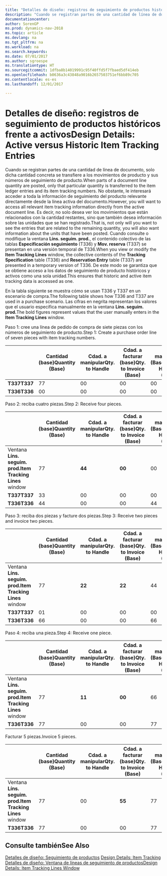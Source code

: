```yaml
---
title: "Detalles de diseño: registros de seguimiento de productos históricos frente a activos"
description: "Cuando se registran partes de una cantidad de línea de documento, solo dicha cantidad concreta se transfiere a los movimientos de producto y sus números de seguimiento de producto. No obstante, le interesará acceder a toda la información de seguimiento del producto relevante directamente desde la línea activa del documento. Es decir, no solo desea ver los movimientos que están relacionados con la cantidad restantes, sino que también desea información sobre las unidades que se han registrado. Cuando consulte o modifique la ventana **Líns. seguim. prod.**, el contenido colectivo de las tablas **Especificación seguimiento** (T336) y **Mov. reserva** (T337) se presentan en una versión temporal de T336. De este modo se garantiza que se obtiene acceso a los datos de seguimiento de producto históricos y activos como una sola unidad."
documentationcenter: 
author: SorenGP
ms.prod: dynamics-nav-2018
ms.topic: article
ms.devlang: na
ms.tgt_pltfrm: na
ms.workload: na
ms.search.keywords: 
ms.date: 07/01/2017
ms.author: sgroespe
ms.translationtype: HT
ms.sourcegitcommit: 1dfba8b14019991c95f40ffd5f7fbaed5df414eb
ms.openlocfilehash: b0636a3c43848a9016b2657503751ef6bb89c705
ms.contentlocale: es-es
ms.lasthandoff: 12/01/2017

---
```

# <a name="design-details-active-versus-historic-item-tracking-entries"></a><span data-ttu-id="1d8a7-107">Detalles de diseño: registros de seguimiento de productos históricos frente a activos</span><span class="sxs-lookup"><span data-stu-id="1d8a7-107">Design Details: Active versus Historic Item Tracking Entries</span></span>
<span data-ttu-id="1d8a7-108">Cuando se registran partes de una cantidad de línea de documento, solo dicha cantidad concreta se transfiere a los movimientos de producto y sus números de seguimiento de producto.</span><span class="sxs-lookup"><span data-stu-id="1d8a7-108">When parts of a document line quantity are posted, only that particular quantity is transferred to the item ledger entries and its item tracking numbers.</span></span> <span data-ttu-id="1d8a7-109">No obstante, le interesará acceder a toda la información de seguimiento del producto relevante directamente desde la línea activa del documento.</span><span class="sxs-lookup"><span data-stu-id="1d8a7-109">However, you will want to access all relevant item tracking information directly from the active document line.</span></span> <span data-ttu-id="1d8a7-110">Es decir, no solo desea ver los movimientos que están relacionados con la cantidad restantes, sino que también desea información sobre las unidades que se han registrado.</span><span class="sxs-lookup"><span data-stu-id="1d8a7-110">That is, not only will you want to see the entries that are related to the remaining quantity, you will also want information about the units that have been posted.</span></span> <span data-ttu-id="1d8a7-111">Cuando consulte o modifique la ventana **Líns. seguim. prod.**, el contenido colectivo de las tablas **Especificación seguimiento** (T336) y **Mov. reserva** (T337) se presentan en una versión temporal de T336.</span><span class="sxs-lookup"><span data-stu-id="1d8a7-111">When you view or modify the **Item Tracking Lines** window, the collective contents of the **Tracking Specification** table (T336) and **Reservation Entry** table (T337) are presented in a temporary version of T336.</span></span> <span data-ttu-id="1d8a7-112">De este modo se garantiza que se obtiene acceso a los datos de seguimiento de producto históricos y activos como una sola unidad.</span><span class="sxs-lookup"><span data-stu-id="1d8a7-112">This ensures that historic and active item tracking data is accessed as one.</span></span>  

 <span data-ttu-id="1d8a7-113">En la tabla siguiente se muestra cómo se usan T336 y T337 en un escenario de compra.</span><span class="sxs-lookup"><span data-stu-id="1d8a7-113">The following table shows how T336 and T337 are used in a purchase scenario.</span></span> <span data-ttu-id="1d8a7-114">Las cifras en negrita representan los valores que el usuario especifica manualmente en la ventana **Líns. seguim. prod.**</span><span class="sxs-lookup"><span data-stu-id="1d8a7-114">The bold figures represent values that the user manually enters in the **Item Tracking Lines** window.</span></span>  

 <span data-ttu-id="1d8a7-115">Paso 1: cree una línea de pedido de compra de siete piezas con los números de seguimiento de producto.</span><span class="sxs-lookup"><span data-stu-id="1d8a7-115">Step 1: Create a purchase order line of seven pieces with item tracking numbers.</span></span>  

||<span data-ttu-id="1d8a7-116">**Cantidad (base)**</span><span class="sxs-lookup"><span data-stu-id="1d8a7-116">**Quantity (Base)**</span></span>|<span data-ttu-id="1d8a7-117">**Cdad. a manipular**</span><span class="sxs-lookup"><span data-stu-id="1d8a7-117">**Qty. to Handle**</span></span>|<span data-ttu-id="1d8a7-118">**Cdad. a facturar (base)**</span><span class="sxs-lookup"><span data-stu-id="1d8a7-118">**Qty. to Invoice (Base)**</span></span>|<span data-ttu-id="1d8a7-119">**Cdad. manipulada (Base)**</span><span class="sxs-lookup"><span data-stu-id="1d8a7-119">**Quantity Handled (Base)**</span></span>|<span data-ttu-id="1d8a7-120">**Cdad. facturada (Base)**</span><span class="sxs-lookup"><span data-stu-id="1d8a7-120">**Quantity Invoiced (Base)**</span></span>|  
|-|----------------------------------------------|--------------------------------------------|------------------------------------------------------|-------------------------------------------------------|--------------------------------------------------------|  
|<span data-ttu-id="1d8a7-121">**T337**</span><span class="sxs-lookup"><span data-stu-id="1d8a7-121">**T337**</span></span>|<span data-ttu-id="1d8a7-122">7</span><span class="sxs-lookup"><span data-stu-id="1d8a7-122">7</span></span>|<span data-ttu-id="1d8a7-123">0</span><span class="sxs-lookup"><span data-stu-id="1d8a7-123">0</span></span>|<span data-ttu-id="1d8a7-124">0</span><span class="sxs-lookup"><span data-stu-id="1d8a7-124">0</span></span>|<span data-ttu-id="1d8a7-125">0</span><span class="sxs-lookup"><span data-stu-id="1d8a7-125">0</span></span>|<span data-ttu-id="1d8a7-126">0</span><span class="sxs-lookup"><span data-stu-id="1d8a7-126">0</span></span>|  
|<span data-ttu-id="1d8a7-127">**T336**</span><span class="sxs-lookup"><span data-stu-id="1d8a7-127">**T336**</span></span>|<span data-ttu-id="1d8a7-128">0</span><span class="sxs-lookup"><span data-stu-id="1d8a7-128">0</span></span>|<span data-ttu-id="1d8a7-129">0</span><span class="sxs-lookup"><span data-stu-id="1d8a7-129">0</span></span>|<span data-ttu-id="1d8a7-130">0</span><span class="sxs-lookup"><span data-stu-id="1d8a7-130">0</span></span>|<span data-ttu-id="1d8a7-131">0</span><span class="sxs-lookup"><span data-stu-id="1d8a7-131">0</span></span>|<span data-ttu-id="1d8a7-132">0</span><span class="sxs-lookup"><span data-stu-id="1d8a7-132">0</span></span>|  

 <span data-ttu-id="1d8a7-133">Paso 2: reciba cuatro piezas.</span><span class="sxs-lookup"><span data-stu-id="1d8a7-133">Step 2: Receive four pieces.</span></span>  

||<span data-ttu-id="1d8a7-134">**Cantidad (base)**</span><span class="sxs-lookup"><span data-stu-id="1d8a7-134">**Quantity (Base)**</span></span>|<span data-ttu-id="1d8a7-135">**Cdad. a manipular**</span><span class="sxs-lookup"><span data-stu-id="1d8a7-135">**Qty. to Handle**</span></span>|<span data-ttu-id="1d8a7-136">**Cdad. a facturar (base)**</span><span class="sxs-lookup"><span data-stu-id="1d8a7-136">**Qty. to Invoice (Base)**</span></span>|<span data-ttu-id="1d8a7-137">**Cdad. manipulada (Base)**</span><span class="sxs-lookup"><span data-stu-id="1d8a7-137">**Quantity Handled (Base)**</span></span>|<span data-ttu-id="1d8a7-138">**Cdad. facturada (Base)**</span><span class="sxs-lookup"><span data-stu-id="1d8a7-138">**Quantity Invoiced (Base)**</span></span>|  
|-|----------------------------------------------|--------------------------------------------|------------------------------------------------------|-------------------------------------------------------|--------------------------------------------------------|  
|<span data-ttu-id="1d8a7-139">Ventana **Líns. seguim. prod.**</span><span class="sxs-lookup"><span data-stu-id="1d8a7-139">**Item Tracking Lines** window</span></span>|<span data-ttu-id="1d8a7-140">7</span><span class="sxs-lookup"><span data-stu-id="1d8a7-140">7</span></span>|<span data-ttu-id="1d8a7-141">**4**</span><span class="sxs-lookup"><span data-stu-id="1d8a7-141">**4**</span></span>|<span data-ttu-id="1d8a7-142">**0**</span><span class="sxs-lookup"><span data-stu-id="1d8a7-142">**0**</span></span>|<span data-ttu-id="1d8a7-143">0</span><span class="sxs-lookup"><span data-stu-id="1d8a7-143">0</span></span>|<span data-ttu-id="1d8a7-144">0</span><span class="sxs-lookup"><span data-stu-id="1d8a7-144">0</span></span>|  
|<span data-ttu-id="1d8a7-145">**T337**</span><span class="sxs-lookup"><span data-stu-id="1d8a7-145">**T337**</span></span>|<span data-ttu-id="1d8a7-146">3</span><span class="sxs-lookup"><span data-stu-id="1d8a7-146">3</span></span>|<span data-ttu-id="1d8a7-147">0</span><span class="sxs-lookup"><span data-stu-id="1d8a7-147">0</span></span>|<span data-ttu-id="1d8a7-148">0</span><span class="sxs-lookup"><span data-stu-id="1d8a7-148">0</span></span>|<span data-ttu-id="1d8a7-149">0</span><span class="sxs-lookup"><span data-stu-id="1d8a7-149">0</span></span>|<span data-ttu-id="1d8a7-150">0</span><span class="sxs-lookup"><span data-stu-id="1d8a7-150">0</span></span>|  
|<span data-ttu-id="1d8a7-151">**T336**</span><span class="sxs-lookup"><span data-stu-id="1d8a7-151">**T336**</span></span>|<span data-ttu-id="1d8a7-152">4</span><span class="sxs-lookup"><span data-stu-id="1d8a7-152">4</span></span>|<span data-ttu-id="1d8a7-153">0</span><span class="sxs-lookup"><span data-stu-id="1d8a7-153">0</span></span>|<span data-ttu-id="1d8a7-154">0</span><span class="sxs-lookup"><span data-stu-id="1d8a7-154">0</span></span>|<span data-ttu-id="1d8a7-155">4</span><span class="sxs-lookup"><span data-stu-id="1d8a7-155">4</span></span>|<span data-ttu-id="1d8a7-156">0</span><span class="sxs-lookup"><span data-stu-id="1d8a7-156">0</span></span>|  

 <span data-ttu-id="1d8a7-157">Paso 3: reciba dos piezas y facture dos piezas.</span><span class="sxs-lookup"><span data-stu-id="1d8a7-157">Step 3: Receive two pieces and invoice two pieces.</span></span>  

||<span data-ttu-id="1d8a7-158">**Cantidad (base)**</span><span class="sxs-lookup"><span data-stu-id="1d8a7-158">**Quantity (Base)**</span></span>|<span data-ttu-id="1d8a7-159">**Cdad. a manipular**</span><span class="sxs-lookup"><span data-stu-id="1d8a7-159">**Qty. to Handle**</span></span>|<span data-ttu-id="1d8a7-160">**Cdad. a facturar (base)**</span><span class="sxs-lookup"><span data-stu-id="1d8a7-160">**Qty. to Invoice (Base)**</span></span>|<span data-ttu-id="1d8a7-161">**Cdad. manipulada (Base)**</span><span class="sxs-lookup"><span data-stu-id="1d8a7-161">**Quantity Handled (Base)**</span></span>|<span data-ttu-id="1d8a7-162">**Cdad. facturada (Base)**</span><span class="sxs-lookup"><span data-stu-id="1d8a7-162">**Quantity Invoiced (Base)**</span></span>|  
|-|----------------------------------------------|--------------------------------------------|------------------------------------------------------|-------------------------------------------------------|--------------------------------------------------------|  
|<span data-ttu-id="1d8a7-163">Ventana **Líns. seguim. prod.**</span><span class="sxs-lookup"><span data-stu-id="1d8a7-163">**Item Tracking Lines** window</span></span>|<span data-ttu-id="1d8a7-164">7</span><span class="sxs-lookup"><span data-stu-id="1d8a7-164">7</span></span>|<span data-ttu-id="1d8a7-165">**2**</span><span class="sxs-lookup"><span data-stu-id="1d8a7-165">**2**</span></span>|<span data-ttu-id="1d8a7-166">**2**</span><span class="sxs-lookup"><span data-stu-id="1d8a7-166">**2**</span></span>|<span data-ttu-id="1d8a7-167">4</span><span class="sxs-lookup"><span data-stu-id="1d8a7-167">4</span></span>|<span data-ttu-id="1d8a7-168">0</span><span class="sxs-lookup"><span data-stu-id="1d8a7-168">0</span></span>|  
|<span data-ttu-id="1d8a7-169">**T337**</span><span class="sxs-lookup"><span data-stu-id="1d8a7-169">**T337**</span></span>|<span data-ttu-id="1d8a7-170">0</span><span class="sxs-lookup"><span data-stu-id="1d8a7-170">1</span></span>|<span data-ttu-id="1d8a7-171">0</span><span class="sxs-lookup"><span data-stu-id="1d8a7-171">0</span></span>|<span data-ttu-id="1d8a7-172">0</span><span class="sxs-lookup"><span data-stu-id="1d8a7-172">0</span></span>|<span data-ttu-id="1d8a7-173">0</span><span class="sxs-lookup"><span data-stu-id="1d8a7-173">0</span></span>|<span data-ttu-id="1d8a7-174">0</span><span class="sxs-lookup"><span data-stu-id="1d8a7-174">0</span></span>|  
|<span data-ttu-id="1d8a7-175">**T336**</span><span class="sxs-lookup"><span data-stu-id="1d8a7-175">**T336**</span></span>|<span data-ttu-id="1d8a7-176">6</span><span class="sxs-lookup"><span data-stu-id="1d8a7-176">6</span></span>|<span data-ttu-id="1d8a7-177">0</span><span class="sxs-lookup"><span data-stu-id="1d8a7-177">0</span></span>|<span data-ttu-id="1d8a7-178">0</span><span class="sxs-lookup"><span data-stu-id="1d8a7-178">0</span></span>|<span data-ttu-id="1d8a7-179">6</span><span class="sxs-lookup"><span data-stu-id="1d8a7-179">6</span></span>|<span data-ttu-id="1d8a7-180">2</span><span class="sxs-lookup"><span data-stu-id="1d8a7-180">2</span></span>|  

 <span data-ttu-id="1d8a7-181">Paso 4: reciba una pieza.</span><span class="sxs-lookup"><span data-stu-id="1d8a7-181">Step 4: Receive one piece.</span></span>  

||<span data-ttu-id="1d8a7-182">**Cantidad (base)**</span><span class="sxs-lookup"><span data-stu-id="1d8a7-182">**Quantity (Base)**</span></span>|<span data-ttu-id="1d8a7-183">**Cdad. a manipular**</span><span class="sxs-lookup"><span data-stu-id="1d8a7-183">**Qty. to Handle**</span></span>|<span data-ttu-id="1d8a7-184">**Cdad. a facturar (base)**</span><span class="sxs-lookup"><span data-stu-id="1d8a7-184">**Qty. to Invoice (Base)**</span></span>|<span data-ttu-id="1d8a7-185">**Cdad. manipulada (Base)**</span><span class="sxs-lookup"><span data-stu-id="1d8a7-185">**Quantity Handled (Base)**</span></span>|<span data-ttu-id="1d8a7-186">**Cdad. facturada (Base)**</span><span class="sxs-lookup"><span data-stu-id="1d8a7-186">**Quantity Invoiced (Base)**</span></span>|  
|-|----------------------------------------------|--------------------------------------------|------------------------------------------------------|-------------------------------------------------------|--------------------------------------------------------|  
|<span data-ttu-id="1d8a7-187">Ventana **Líns. seguim. prod.**</span><span class="sxs-lookup"><span data-stu-id="1d8a7-187">**Item Tracking Lines** window</span></span>|<span data-ttu-id="1d8a7-188">7</span><span class="sxs-lookup"><span data-stu-id="1d8a7-188">7</span></span>|<span data-ttu-id="1d8a7-189">**1**</span><span class="sxs-lookup"><span data-stu-id="1d8a7-189">**1**</span></span>|<span data-ttu-id="1d8a7-190">**0**</span><span class="sxs-lookup"><span data-stu-id="1d8a7-190">**0**</span></span>|<span data-ttu-id="1d8a7-191">6</span><span class="sxs-lookup"><span data-stu-id="1d8a7-191">6</span></span>|<span data-ttu-id="1d8a7-192">2</span><span class="sxs-lookup"><span data-stu-id="1d8a7-192">2</span></span>|  
|<span data-ttu-id="1d8a7-193">**T336**</span><span class="sxs-lookup"><span data-stu-id="1d8a7-193">**T336**</span></span>|<span data-ttu-id="1d8a7-194">7</span><span class="sxs-lookup"><span data-stu-id="1d8a7-194">7</span></span>|<span data-ttu-id="1d8a7-195">0</span><span class="sxs-lookup"><span data-stu-id="1d8a7-195">0</span></span>|<span data-ttu-id="1d8a7-196">0</span><span class="sxs-lookup"><span data-stu-id="1d8a7-196">0</span></span>|<span data-ttu-id="1d8a7-197">7</span><span class="sxs-lookup"><span data-stu-id="1d8a7-197">7</span></span>|<span data-ttu-id="1d8a7-198">2</span><span class="sxs-lookup"><span data-stu-id="1d8a7-198">2</span></span>|  

 <span data-ttu-id="1d8a7-199">Facturar 5 piezas.</span><span class="sxs-lookup"><span data-stu-id="1d8a7-199">Invoice 5 pieces.</span></span>  

||<span data-ttu-id="1d8a7-200">**Cantidad (base)**</span><span class="sxs-lookup"><span data-stu-id="1d8a7-200">**Quantity (Base)**</span></span>|<span data-ttu-id="1d8a7-201">**Cdad. a manipular**</span><span class="sxs-lookup"><span data-stu-id="1d8a7-201">**Qty. to Handle**</span></span>|<span data-ttu-id="1d8a7-202">**Cdad. a facturar (base)**</span><span class="sxs-lookup"><span data-stu-id="1d8a7-202">**Qty. to Invoice (Base)**</span></span>|<span data-ttu-id="1d8a7-203">**Cdad. manipulada (Base)**</span><span class="sxs-lookup"><span data-stu-id="1d8a7-203">**Quantity Handled (Base)**</span></span>|<span data-ttu-id="1d8a7-204">**Cdad. facturada (Base)**</span><span class="sxs-lookup"><span data-stu-id="1d8a7-204">**Quantity Invoiced (Base)**</span></span>|  
|-|----------------------------------------------|--------------------------------------------|------------------------------------------------------|-------------------------------------------------------|--------------------------------------------------------|  
|<span data-ttu-id="1d8a7-205">Ventana **Líns. seguim. prod.**</span><span class="sxs-lookup"><span data-stu-id="1d8a7-205">**Item Tracking Lines** window</span></span>|<span data-ttu-id="1d8a7-206">7</span><span class="sxs-lookup"><span data-stu-id="1d8a7-206">7</span></span>|<span data-ttu-id="1d8a7-207">0</span><span class="sxs-lookup"><span data-stu-id="1d8a7-207">0</span></span>|<span data-ttu-id="1d8a7-208">**5**</span><span class="sxs-lookup"><span data-stu-id="1d8a7-208">**5**</span></span>|<span data-ttu-id="1d8a7-209">7</span><span class="sxs-lookup"><span data-stu-id="1d8a7-209">7</span></span>|<span data-ttu-id="1d8a7-210">2</span><span class="sxs-lookup"><span data-stu-id="1d8a7-210">2</span></span>|  
|<span data-ttu-id="1d8a7-211">**T336**</span><span class="sxs-lookup"><span data-stu-id="1d8a7-211">**T336**</span></span>|<span data-ttu-id="1d8a7-212">7</span><span class="sxs-lookup"><span data-stu-id="1d8a7-212">7</span></span>|<span data-ttu-id="1d8a7-213">0</span><span class="sxs-lookup"><span data-stu-id="1d8a7-213">0</span></span>|<span data-ttu-id="1d8a7-214">0</span><span class="sxs-lookup"><span data-stu-id="1d8a7-214">0</span></span>|<span data-ttu-id="1d8a7-215">7</span><span class="sxs-lookup"><span data-stu-id="1d8a7-215">7</span></span>|<span data-ttu-id="1d8a7-216">7</span><span class="sxs-lookup"><span data-stu-id="1d8a7-216">7</span></span>|  

## <a name="see-also"></a><span data-ttu-id="1d8a7-217">Consulte también</span><span class="sxs-lookup"><span data-stu-id="1d8a7-217">See Also</span></span>  
 <span data-ttu-id="1d8a7-218">[Detalles de diseño: Seguimiento de productos](design-details-item-tracking.md) </span><span class="sxs-lookup"><span data-stu-id="1d8a7-218">[Design Details: Item Tracking](design-details-item-tracking.md) </span></span>  
 [<span data-ttu-id="1d8a7-219">Detalles de diseño: Ventana de líneas de seguimiento de productos</span><span class="sxs-lookup"><span data-stu-id="1d8a7-219">Design Details: Item Tracking Lines Window</span></span>](design-details-item-tracking-lines-window.md)

